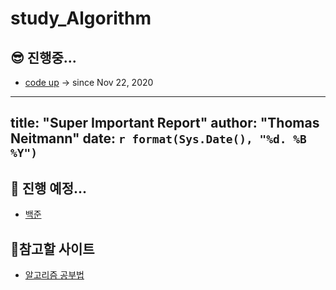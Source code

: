 # study_Algorithm

## 😎 진행중...      
- <a href="https://codeup.kr/problemset.php"> code up</a> -> since Nov 22, 2020     
---
title: "Super Important Report"
author: "Thomas Neitmann"
date: `r format(Sys.Date(), "%d. %B %Y")`
---
## 🤩 진행 예정...
- <a href="https://www.acmicpc.net/problem/tags"> 백준</a>
      
## 🧐참고할 사이트   
- <a href="https://gmlwjd9405.github.io/2018/05/14/how-to-study-algorithms.html">알고리즘 공부법</a>
